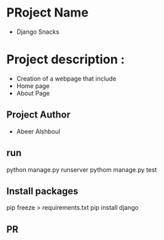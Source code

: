 # PRoject Name

 * Django Snacks

# Project description :

* Creation of a webpage that include
* Home page
* About Page

## Project Author

* Abeer Alshboul

## run
python manage.py runserver
pythom manage.py test

## Install packages
pip freeze > requirements.txt
pip install django

## PR 